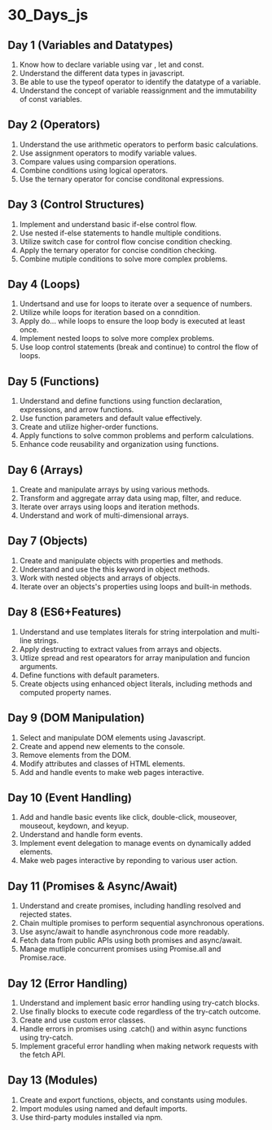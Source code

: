 # 30_Days_js

## Day 1 (Variables and Datatypes)

1) Know how to declare variable using var , let and const.
2) Understand the different data types in javascript.
3) Be able to use the typeof operator to identify  the datatype of a variable.
4) Understand the concept of variable reassignment and the immutability of const variables.



## Day 2 (Operators)

1) Understand the use arithmetic operators to perform basic calculations.
2) Use assignment operators to modify variable values.
3) Compare values using comparsion operations.
4) Combine conditions using logical operators.
5) Use the ternary operator for concise conditonal expressions.



## Day 3 (Control Structures)

1) Implement and understand basic if-else control flow.
2) Use nested if-else statements to handle multiple conditions.
3) Utilize switch case for control flow concise condition checking.
4) Apply the ternary operator for concise condition checking.
5) Combine mutiple conditions to solve more complex problems.



## Day 4 (Loops)

1) Undertsand and use for loops to iterate over a sequence of numbers.
2) Utilize while loops for iteration based on a conndition.
3) Apply do... while loops to ensure the loop body is executed at least once.
4) Implement nested loops to solve more complex problems.
5) Use loop control statements (break and continue) to control the flow of loops.



## Day 5 (Functions)

1) Understand and define functions using function declaration, expressions, and arrow functions.
2) Use function parameters and default value effectively.
3) Create and utilize higher-order functions.
4) Apply functions to solve common problems and perform calculations.
5) Enhance code reusability and organization using functions.



## Day 6 (Arrays)

1) Create and manipulate arrays by using various methods.
2) Transform and aggregate array data using map, filter, and reduce.
3) Iterate over arrays using loops and iteration methods.
4) Understand and work of multi-dimensional arrays.



## Day 7 (Objects)

1) Create and manipulate objects with properties and methods.
2) Understand and use the this keyword in object methods.
3) Work with nested objects and arrays of objects.
4) Iterate over an objects's properties using loops and built-in methods.



## Day 8 (ES6+Features)

1) Understand and use templates literals for string interpolation and multi-line strings.
2) Apply destructing to extract values from arrays and objects.
3) Utlize spread and rest opearators for array manipulation and funcion arguments.
4) Define functions with default parameters.
5) Create objects using enhanced object literals, including methods and computed property names.



## Day 9 (DOM Manipulation)

1) Select and manipulate DOM elements using Javascript.
2) Create and append new elements to the console.
3) Remove elements from the DOM.
4) Modify attributes and classes of HTML elements.
5) Add and handle events to make web pages interactive.



## Day 10 (Event Handling)

1) Add and handle basic events like click, double-click, mouseover, mouseout, keydown, and keyup.
2) Understand and handle form events.
3) Implement event delegation to manage events on dynamically added elements.
4) Make web pages interactive by reponding to various user action.



## Day 11 (Promises & Async/Await)

1) Understand and create promises, including handling resolved and rejected states.
2) Chain multiple promises to perform sequential asynchronous operations.
3) Use async/await to handle asynchronous code more readably.
4) Fetch data from public APIs using both promises and async/await.
5) Manage mutliple concurrent promises using Promise.all and Promise.race.



## Day 12 (Error Handling)

1) Understand and implement basic error handling using try-catch blocks.
2) Use finally blocks to execute code regardless of the try-catch outcome.
3) Create and use custom error classes.
4) Handle errors in promises using .catch() and within async functions using try-catch.
5) Implement graceful error handling when making network requests with the fetch API.



## Day 13 (Modules)

1) Create and export functions, objects, and constants using modules.
2) Import modules using named and default imports.
3) Use third-party modules installed via npm.


